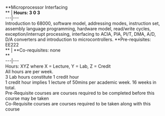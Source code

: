 **Microprocessor Interfacing  
** | **Hours: 3 0 3**  
---|---  
Introduction to 68000, software model, addressing modes, instruction set, assembly language programming, hardware model, read/write cycles, exception/interrupt processing, interfacing to ACIA, PIA, PI/T, DMA, A/D, D/A converters and introduction to microcontrollers. 
**Pre-requisites: EE222  
** | **Co-requisites: none  
**  
---|---  
Hours: XYZ where X = Lecture, Y = Lab, Z = Credit  
All hours are per week.  
3 Lab hours constitute 1 credit hour  
1 credit hour implies 1 lecture of 50mins per academic week. 16 weeks in total.  
Pre-Requisite courses are courses required to be completed before this course may be taken  
Co-Requisite courses are courses required to be taken along with this course
